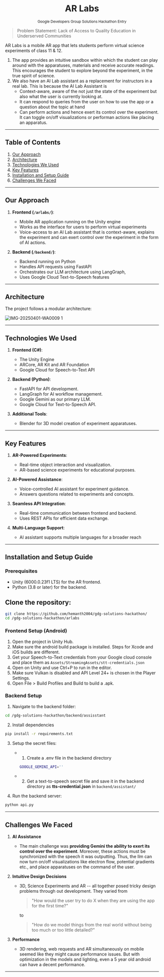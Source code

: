 <div align="center">
<h1 align="center">AR Labs</h1>
   <small>Google Developers Group Solutions Hackathon Entry</small>
</div>

> Problem Statement: Lack of Access to Quality Education in Underserved Communities

AR Labs is a mobile AR app that lets students perform virtual science experiments of class 11 & 12. 
1. The app provides an intuitive sandbox within which the student can play around with the apparatuses, materials and receive accurate readings. This encourages the student to explore beyond the experiment, in the true spirit of science. 
2. We also have an AI Lab assistant as a replacement for instructors in a real lab. This is because the AI Lab Assistant is 
   - Context-aware, aware of the not just the state of the experiment but also what the user is currently looking at.
   - It can respond to queries from the user on how to use the app or a question about the topic at hand
   - Can perform actions and hence exert its control over the experiment. It can toggle on/off visualizations or performan actions like placing an apparatus.

---

## Table of Contents
1. [Our Approach](#our-approach)
2. [Architecture](#architecture)
3. [Technologies We Used](#technologies-we-used)
4. [Key Features](#key-features)
5. [Installation and Setup Guide](#installation-and-setup-guide)
6. [Challenges We Faced](#challenges-we-faced)


---

## Our Approach
1. **Frontend (`/arlabs/`)**:
   - Mobile AR application running on the Unity engine
   - Works as the interface for users to perform virtual experiments
   - Voice-access to an AI Lab assistant that is context-aware, explains the experiment and can exert control over the experiment in the form of AI actions.

2. **Backend (`/backend/`)**:
   - Backend running on Python
   - Handles API requests using FastAPI
   - Orchestrates our LLM architecture using LangGraph, 
   - Uses Google Cloud Text-to-Speech features


---

## Architecture
The project follows a modular architecture:

![IMG-20250401-WA0009 1](https://gist.github.com/user-attachments/assets/08a04004-229b-4d3c-8f10-19558033e175)

---

## Technologies We Used
1. **Frontend (C#)**: 
   - The Unity Engine
   - ARCore, AR Kit and AR Foundation
   - Google Cloud for Speech-to-Text API

2. **Backend (Python)**:
   - FastAPI for API development.
   - LangGraph for AI workflow management.
   - Google Gemini as our primary LLM.
   - Google Cloud for Text-to-Speech API.
 
3. **Additional Tools**:
   - Blender for 3D model creation of experiment apparatuses.

---

## Key Features
1. **AR-Powered Experiments**:

   - Real-time object interaction and visualization.
   - AR-based science experiments for educational purposes.

2. **AI-Powered Assistance**:

   - Voice-controlled AI assistant for experiment guidance.
   - Answers questions related to experiments and concepts.

3. **Seamless API Integration**:

   - Real-time communication between frontend and backend.
   - Uses REST APIs for efficient data exchange.

4. **Multi-Language Support**:

   - AI assistant supports multiple languages for a broader reach
---


## Installation and Setup Guide

### Prerequisites
- Unity (6000.0.23f1 LTS) for the AR frontend.
- Python (3.8 or later) for the backend.

## Clone the repository:
   ```bash
   git clone https://github.com/hemanth2004/gdg-solutions-hackathon/
   cd /gdg-solutions-hackathon/arlabs
   ```
### Frontend Setup (Android)

1. Open the project in Unity Hub. 
2. Make sure the android build package is installed. Steps for Xcode and iOS builds are different.
3. Get your Speech-to-Text credentials from your Google cloud console and place them as `Assets/StreamingAssets/stt-credentials.json`
4. Open on Unity and use Ctrl+P to run in the editor.
5. Make sure Vulkan is disabled and API Level 24+ is chosen in the Player Settings.
6. Open File > Build Profiles and Build to build a .apk. 

### Backend Setup
1. Navigate to the backend folder:
```bash
cd /gdg-solutions-hackathon/backend/assisstant
```
2. Install dependencies
```bash
pip install -r requirements.txt
```
3. Setup the secret files:
   - 1. Create a .env file in the backend directory 
      ``` bash
      GOOGLE_GEMINI_API=''
      ```
   - 2. Get  a text-to-speech secret file and save it in the backend directory as **tts-credential.json** in `backend/assistant/`

4. Run the backend server:
```bash
python api.py
```
---

## Challenges We Faced

1. **AI Assistance**
   - The main challenge was **providing Gemini the ability to exert its control over the experiment**. Moreover, these actions must be    synchronized with the speech it was outputting. Thus, the llm can now turn on/off visualizations like electron flow, potential gradients etc., and place apparatuses on the command of the user.
   
2. **Intuitive Design Decisions**
   - 3D, Science Experiments and AR -- all together posed tricky design problems through out development. They varied from 
      > "How would the user try to do X when they are using the app for the first time?" 
      
      to 
      > "How do we model things from the real world without being too much or too little detailed?"
      
3. **Performance**
   - 3D rendering, web requests and AR simultaneously on mobile seemed like they might cause performance issues. But with optimization in the models and lighting, even a 5 year old android can have a decent performance.

---